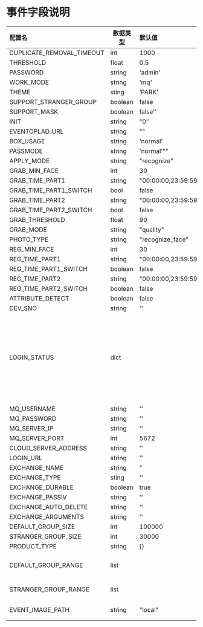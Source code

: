 # 事件字段说明

| 配置名                    | 数据类型 | 默认值               | 有效值                                                       |
| :------------------------ | -------- | :------------------- | :----------------------------------------------------------- |
| DUPLICATE_REMOVAL_TIMEOUT | int      | 1000                 |                                                              |
| THRESHOLD                 | float    | 0.5                  | 0                                                            |
| PASSWORD                  | string   | 'admin'              | 1000                                                         |
| WORK_MODE                 | string   | 'mq'                 | 'mq'/'local'                                                 |
| THEME                     | sting    | ‘PARK’               | ‘PARK’/‘SCHOOL’                                              |
| SUPPORT_STRANGER_GROUP    | boolean  | false                | false/true                                                   |
| SUPPORT_MASK              | boolean  | false''              | false/true"1244354"                                          |
| INIT                      | string   | "0''                 | "0"/"1"                                                      |
| EVENTOPLAD_URL            | string   | ""                   |                                                              |
| BOX_USAGE                 | string   | 'normal'             | 'normal'/'fiqa'/'feature'                                    |
| PASSMODE                  | string   | 'normal'""           | 'normal'/'allpass'/'allforbidden'                            |
| APPLY_MODE                | string   | "recognize"          | "grab"/"recognize"                                           |
| GRAB_MIN_FACE             | int      | 30                   | 20~300                                                       |
| GRAB_TIME_PART1           | string   | "00:00:00,23:59:59"  | "00:00:00,23:59:59"                                          |
| GRAB_TIME_PART1_SWITCH    | bool     | false                | true/false                                                   |
| GRAB_TIME_PART2           | string   | "00:00:00,23:59:59"  | "00:00:00,23:59:59"                                          |
| GRAB_TIME_PART2_SWITCH    | bool     | false                | true/false                                                   |
| GRAB_THRESHOLD            | float    | 90                   | 0~100                                                        |
| GRAB_MODE                 | string   | "quality"            | "quality"/"speed"                                            |
| PHOTO_TYPE                | string   | "recognize_face"     | "recognize_face"/"spot_pic"/"all"                            |
| REG_MIN_FACE              | int      | 30                   | 20~300                                                       |
| REG_TIME_PART1            | string   | "00:00:00,23:59:59"  | "00:00:00,23:59:59"                                          |
| REG_TIME_PART1_SWITCH     | boolean  | false                | true/false                                                   |
| REG_TIME_PART2            | string   | "00:00:00,23:59:59"1 | "00:00:00,23:59:59"                                          |
| REG_TIME_PART2_SWITCH     | boolean  | false                | true/false                                                   |
| ATTRIBUTE_DETECT          | boolean  | false                | false/true                                                   |
| DEV_SNO                   | string   | ''                   |                                                              |
| LOGIN_STATUS              | dict     |                      | {"code": 0, "message": "login success","chinese_message":"登录成功"}{"code":600000,"message":"the auth code do not exists", "chinese_message":"请求的授权码不存在"}{"code": 600002, "message":"the auth code has been register","chinese_message":"请求的授权码已经注册"}{"code": 500001,"message": "set mq params error","chinese_message": "设置mq参数过程错误"} |
|                           |          |                      |                                                              |
| MQ_USERNAME               | string   | ''                   |                                                              |
| MQ_PASSWORD               | string   | ''                   |                                                              |
| MQ_SERVER_IP              | string   | ''                   |                                                              |
| MQ_SERVER_PORT            | int      | 5672                 |                                                              |
| CLOUD_SERVER_ADDRESS      | string   | ''                   |                                                              |
| LOGIN_URL                 | string   | ''                   |                                                              |
| EXCHANGE_NAME             | string   | "                    |                                                              |
| EXCHANGE_TYPE             | sting    | ''                   |                                                              |
| EXCHANGE_DURABLE          | boolean  | true                 | true/false                                                   |
| EXCHANGE_PASSIV           | string   | ''                   |                                                              |
| EXCHANGE_AUTO_DELETE      | string   | ''                   |                                                              |
| EXCHANGE_ARGUMENTS        | string   | ''                   |                                                              |
| DEFAULT_GROUP_SIZE        | int      | 100000               | 100000                                                       |
| STRANGER_GROUP_SIZE       | int      | 30000                | 30000                                                        |
| PRODUCT_TYPE              | string   | {}                   | 'docker'/'SE3'/'SE5'                                         |
| DEFAULT_GROUP_RANGE       | list     |                      | 产品为SE3模式下：[10000, 50000]其他模式下为：[10000, 100000, 200000, 300000, 400000, 500000] |
| STRANGER_GROUP_RANGE      | list     |                      | 产品为SE3模式下：[30000, 50000]其他模式下为：[30000, 50000, 100000] |
| EVENT_IMAGE_PATH          | string   | "local"              | 事件现场图存储的位置"local":/data/events"remote":/data2/events |
